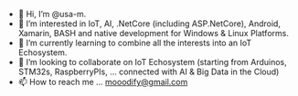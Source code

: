 - 👋 Hi, I’m @usa-m.
- 👀 I’m interested in IoT, AI, .NetCore (including ASP.NetCore), Android, Xamarin, BASH and native development for Windows & Linux Platforms.
- 🌱 I’m currently learning to combine all the interests into an IoT Echosystem.
- 💞️ I’m looking to collaborate on IoT Echosystem (starting from Arduinos, STM32s, RaspberryPIs, ... connected with AI & Big Data in the Cloud)
- 📫 How to reach me ... mooodify@gmail.com

<!---
usa-m/usa-m is a ✨ special ✨ repository because its `README.md` (this file) appears on your GitHub profile.
You can click the Preview link to take a look at your changes.
--->
